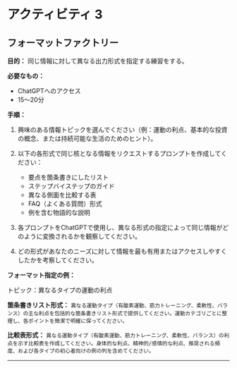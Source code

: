# アクティビティ 3

## フォーマットファクトリー

**目的：** 同じ情報に対して異なる出力形式を指定する練習をする。

**必要なもの：**

- ChatGPTへのアクセス
- 15〜20分

**手順：**

1. 興味のある情報トピックを選んでください（例：運動の利点、基本的な投資の概念、または持続可能な生活のためのヒント）。

2. 以下の各形式で同じ核となる情報をリクエストするプロンプトを作成してください：

   - 要点を箇条書きにしたリスト
   - ステップバイステップのガイド
   - 異なる側面を比較する表
   - FAQ（よくある質問）形式
   - 例を含む物語的な説明

3. 各プロンプトをChatGPTで使用し、異なる形式の指定によって同じ情報がどのように変換されるかを観察してください。

4. どの形式があなたのニーズに対して情報を最も有用またはアクセスしやすくしたかを考察してください。

**フォーマット指定の例：**

トピック：異なるタイプの運動の利点

**箇条書きリスト形式：** `異なる運動タイプ（有酸素運動、筋力トレーニング、柔軟性、バランス）の主な利点を包括的な箇条書きリスト形式で提供してください。運動カテゴリごとに整理し、各ポイントを簡潔で明確に保ってください。`

**比較表形式：** `異なる運動タイプ（有酸素運動、筋力トレーニング、柔軟性、バランス）の利点を示す比較表を作成してください。身体的な利点、精神的/感情的な利点、推奨される頻度、および各タイプの初心者向けの例の列を含めてください。`

--- 
